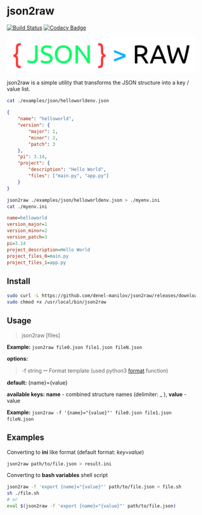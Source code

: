 # json2raw

[![Build Status](https://travis-ci.com/denel-manilov/json2raw.svg?branch=master)](https://travis-ci.com/denel-manilov/json2raw)
[![Codacy Badge](https://api.codacy.com/project/badge/Grade/f6dd5248b6f44d06bdbeb809481239ba)](https://www.codacy.com/project/denel.manilov/json2raw/dashboard?utm_source=github.com&amp;utm_medium=referral&amp;utm_content=denel-manilov/json2raw&amp;utm_campaign=Badge_Grade_Dashboard)

![json2raw](logo.png?raw=true "json2raw Logo")

json2raw is a simple utility that transforms the JSON structure into a key / value list.
```bash
cat ./examples/json/helloworldenv.json
```
```json
{
	"name": "helloworld",
	"version": {
		"major": 1,
		"minor": 2,
		"patch": 3
	},
	"pi": 3.14,
	"project": {
		"description": "Hello World",
		"files": ["main.py", "app.py"]
	}
}
```
```bash
json2raw ./examples/json/helloworldenv.json > ./myenv.ini
cat ./myenv.ini
```
```ini
name=helloworld
version_major=1
version_minor=2
version_patch=3
pi=3.14
project_description=Hello World
project_files_0=main.py
project_files_1=app.py
```
## Install
```bash
sudo curl -L https://github.com/denel-manilov/json2raw/releases/download/v0.1.0-alpha/json2raw-v0.1.0-alpha -o /usr/local/bin/json2raw
sudo chmod +x /usr/local/bin/json2raw
```

## Usage
> json2raw [files]

**Example:** `json2raw file0.json file1.json fileN.json`

**options:**
> -f string ꟷ Format template (used python3 [format](https://pyformat.info/) function)

**default:** {name}={value}

**available keys:** **name** - combined structure names (delimiter: _ ), **value** - value

**Example:** `json2raw -f '{name}="{value}"' file0.json file1.json fileN.json`


## Examples
Converting to **ini** like format (default format: *key=value*)
```bash
json2raw path/to/file.json > result.ini
```
Converting to **bash variables** shell script
```bash
json2raw -f 'export {name}="{value}"' path/to/file.json > file.sh
sh ./file.sh
# or
eval $(json2raw -f 'export {name}="{value}"' path/to/file.json)
```
